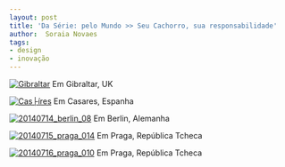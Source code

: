 ```yaml
---
layout: post
title: 'Da Série: pelo Mundo >> Seu Cachorro, sua responsabilidade'
author:  Soraia Novaes
tags:
- design
- inovação
---
```


[![Gibraltar](https://farm8.staticflickr.com/7467/15562530843_384dbac7e8_z.jpg)](https://www.flickr.com/photos/designregional/15562530843)
Em Gibraltar, UK


[![Cas├íres](https://farm8.staticflickr.com/7466/15996329467_7e0262b8f7_z.jpg)](https://www.flickr.com/photos/designregional/15996329467)
Em Casares, Espanha


[![20140714_berlin_08](https://farm6.staticflickr.com/5569/14638863947_56250b1b62_z.jpg)](https://www.flickr.com/photos/designregional/14638863947)
Em Berlin, Alemanha


[![20140715_praga_014](https://farm6.staticflickr.com/5558/14585775677_ce50635f11_z.jpg)](https://www.flickr.com/photos/designregional/14585775677)
Em Praga, República Tcheca


[![20140716_praga_010](https://farm6.staticflickr.com/5572/14792483643_27b2331fc9_z.jpg)](https://www.flickr.com/photos/designregional/14792483643)
Em Praga, República Tcheca
